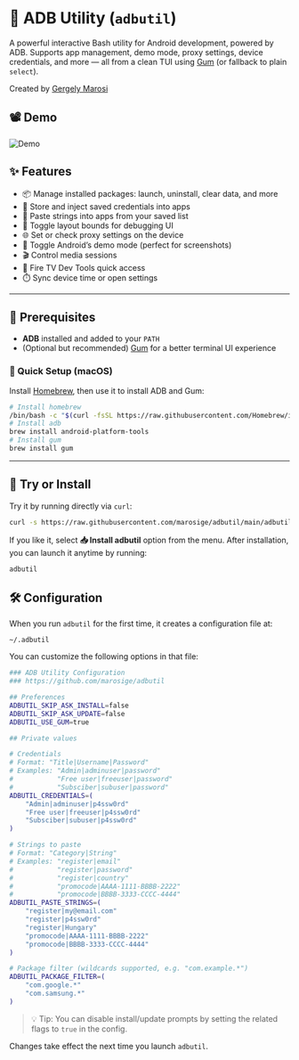 # 📱 ADB Utility (`adbutil`)

A powerful interactive Bash utility for Android development, powered by ADB. Supports app management, demo mode, proxy settings, device credentials, and more — all from a clean TUI using [Gum](https://github.com/charmbracelet/gum) (or fallback to plain `select`).

Created by [Gergely Marosi](https://github.com/marosige)

## 📽 Demo

![Demo](assets/demo.gif)

## ✨ Features

- 📦 Manage installed packages: launch, uninstall, clear data, and more  
- 🔐 Store and inject saved credentials into apps  
- 📝 Paste strings into apps from your saved list  
- 🎯 Toggle layout bounds for debugging UI  
- 🌐 Set or check proxy settings on the device  
- 📸 Toggle Android’s demo mode (perfect for screenshots)  
- 🎬 Control media sessions  
- 🔧 Fire TV Dev Tools quick access  
- ⏱️ Sync device time or open settings  

---

## 🧪 Prerequisites

- **ADB** installed and added to your `PATH`  
- (Optional but recommended) [Gum](https://github.com/charmbracelet/gum) for a better terminal UI experience

### 🚀 Quick Setup (macOS)

Install [Homebrew](https://brew.sh/), then use it to install ADB and Gum:

```bash
# Install homebrew
/bin/bash -c "$(curl -fsSL https://raw.githubusercontent.com/Homebrew/install/HEAD/install.sh)"
# Install adb
brew install android-platform-tools
# Install gum
brew install gum
```

---

## 🧰 Try or Install

Try it by running directly via `curl`:

```bash
curl -s https://raw.githubusercontent.com/marosige/adbutil/main/adbutil.sh | bash
```

If you like it, select  **📥 Install adbutil** option from the menu. After installation, you can launch it anytime by running:

```bash
adbutil
```

## 🛠️ Configuration

When you run `adbutil` for the first time, it creates a configuration file at:

```
~/.adbutil
```

You can customize the following options in that file:

```bash
### ADB Utility Configuration
### https://github.com/marosige/adbutil

## Preferences
ADBUTIL_SKIP_ASK_INSTALL=false
ADBUTIL_SKIP_ASK_UPDATE=false
ADBUTIL_USE_GUM=true

## Private values

# Credentials
# Format: "Title|Username|Password"
# Examples: "Admin|adminuser|password"
#           "Free user|freeuser|password"
#           "Subsciber|subuser|password"
ADBUTIL_CREDENTIALS=(
    "Admin|adminuser|p4ssw0rd"
    "Free user|freeuser|p4ssw0rd"
    "Subsciber|subuser|p4ssw0rd"
)

# Strings to paste
# Format: "Category|String"
# Examples: "register|email"
#           "register|password"
#           "register|country"
#           "promocode|AAAA-1111-BBBB-2222"
#           "promocode|BBBB-3333-CCCC-4444"
ADBUTIL_PASTE_STRINGS=(
    "register|my@email.com"
    "register|p4ssw0rd"
    "register|Hungary"
    "promocode|AAAA-1111-BBBB-2222"
    "promocode|BBBB-3333-CCCC-4444"
)

# Package filter (wildcards supported, e.g. "com.example.*")
ADBUTIL_PACKAGE_FILTER=(
    "com.google.*"
    "com.samsung.*"
)

```

> 💡 Tip: You can disable install/update prompts by setting the related flags to `true` in the config.

Changes take effect the next time you launch `adbutil`.